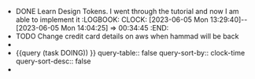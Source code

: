 - DONE Learn Design Tokens. I went through the tutorial and now I am able to implement it
  :LOGBOOK:
  CLOCK: [2023-06-05 Mon 13:29:40]--[2023-06-05 Mon 14:04:25] =>  00:34:45
  :END:
- TODO Change credit card details on aws when hammad will be back
-
- {{query (task DOING)) }}
  query-table:: false
  query-sort-by:: clock-time
  query-sort-desc:: false
-